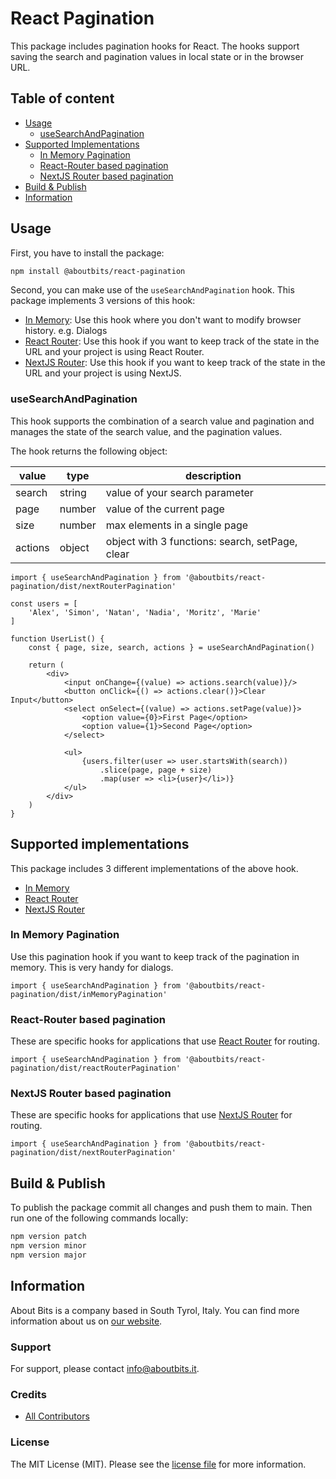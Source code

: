 React Pagination
=============

This package includes pagination hooks for React. The hooks support saving the search and pagination values in local
state or in the browser URL.

## Table of content

- [Usage](#usage)
    - [useSearchAndPagination](#usesearchandpagination)
- [Supported Implementations](#supported-implementations)
    - [In Memory Pagination](#in-memory-pagination)
    - [React-Router based pagination](#react-router-based-pagination)
    - [NextJS Router based pagination](#nextjs-router-based-pagination)
- [Build & Publish](#build--publish)
- [Information](#information)

## Usage

First, you have to install the package:

```bash
npm install @aboutbits/react-pagination
```

Second, you can make use of the `useSearchAndPagination` hook. This package implements 3 versions of this hook:

- [In Memory](#in-memory-pagination): Use this hook where you don't want to modify browser history. e.g. Dialogs
- [React Router](#react-router-based-pagination): Use this hook if you want to keep track of the state in the URL and
  your project is using React Router.
- [NextJS Router](#nextjs-router-based-pagination): Use this hook if you want to keep track of the state in the URL and
  your project is using NextJS.

### useSearchAndPagination

This hook supports the combination of a search value and pagination and manages the state of the search value, and the
pagination values.

The hook returns the following object:

|value|type|description|
|---|---|---|
|search|string|value of your search parameter|
|page|number|value of the current page|
|size|number|max elements in a single page|
|actions|object|object with 3 functions: search, setPage, clear|

```tsx
import { useSearchAndPagination } from '@aboutbits/react-pagination/dist/nextRouterPagination'

const users = [
    'Alex', 'Simon', 'Natan', 'Nadia', 'Moritz', 'Marie'
]

function UserList() {
    const { page, size, search, actions } = useSearchAndPagination()

    return (
        <div>
            <input onChange={(value) => actions.search(value)}/>
            <button onClick={() => actions.clear()}>Clear Input</button>
            <select onSelect={(value) => actions.setPage(value)}>
                <option value={0}>First Page</option>
                <option value={1}>Second Page</option>
            </select>

            <ul>
                {users.filter(user => user.startsWith(search))
                    .slice(page, page + size)
                    .map(user => <li>{user}</li>)}
            </ul>
        </div>
    )
}
```

## Supported implementations

This package includes 3 different implementations of the above hook.

- [In Memory](#in-memory-pagination)
- [React Router](#react-router-based-pagination)
- [NextJS Router](#nextjs-router-based-pagination)

### In Memory Pagination

Use this pagination hook if you want to keep track of the pagination in memory. This is very handy for dialogs.

```tsx
import { useSearchAndPagination } from '@aboutbits/react-pagination/dist/inMemoryPagination'
```

### React-Router based pagination

These are specific hooks for applications that use [React Router](https://reactrouter.com/) for routing.

```tsx
import { useSearchAndPagination } from '@aboutbits/react-pagination/dist/reactRouterPagination'
```

### NextJS Router based pagination

These are specific hooks for applications that use [NextJS Router](https://nextjs.org/docs/api-reference/next/router)
for routing.

```tsx
import { useSearchAndPagination } from '@aboutbits/react-pagination/dist/nextRouterPagination'
```

## Build & Publish

To publish the package commit all changes and push them to main. Then run one of the following commands locally:

```bash
npm version patch
npm version minor
npm version major
```

## Information

About Bits is a company based in South Tyrol, Italy. You can find more information about us
on [our website](https://aboutbits.it).

### Support

For support, please contact [info@aboutbits.it](mailto:info@aboutbits.it).

### Credits

- [All Contributors](../../contributors)

### License

The MIT License (MIT). Please see the [license file](license.md) for more information.
